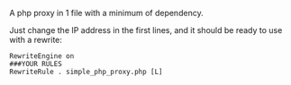 A php proxy in 1 file with a minimum of dependency.

Just change the IP address in the first lines, and it should be ready to use with a rewrite:

```
RewriteEngine on
###YOUR RULES
RewriteRule . simple_php_proxy.php [L]
```
